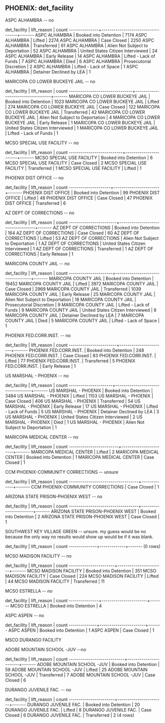 PHOENIX: det_facility
-----------------------------------
 ASPC ALHAMBRA -- no

 det_facility  |            lift_reason            | count
---------------+-----------------------------------+-------
 ASPC ALHAMBRA | Booked into Detention             |  7174
 ASPC ALHAMBRA | Lifted                            |  2274
 ASPC ALHAMBRA | Case Closed                       |  2250
 ASPC ALHAMBRA | Transferred                       |    61
 ASPC ALHAMBRA | Alien Not Subject to Deportation  |    52
 ASPC ALHAMBRA | United States Citizen Interviewed |    24
 ASPC ALHAMBRA | Early Release                     |    14
 ASPC ALHAMBRA | Lifted - Lack of Funds            |     7
 ASPC ALHAMBRA | Died                              |     6
 ASPC ALHAMBRA | Prosecutorial Discretion          |     2
 ASPC ALHAMBRA | Lifted - Lack of Space            |     1
 ASPC ALHAMBRA | Detainer Declined by LEA          |     1


 MARICOPA CO LOWER BUCKEYE JAIL -- no

 det_facility          |            lift_reason            | count
 --------------------------------+-----------------------------------+-------
  MARICOPA CO LOWER BUCKEYE JAIL | Booked into Detention             |  1023
  MARICOPA CO LOWER BUCKEYE JAIL | Lifted                            |   274
  MARICOPA CO LOWER BUCKEYE JAIL | Case Closed                       |   122
  MARICOPA CO LOWER BUCKEYE JAIL | Transferred                       |    42
  MARICOPA CO LOWER BUCKEYE JAIL | Alien Not Subject to Deportation  |     4
  MARICOPA CO LOWER BUCKEYE JAIL | Early Release                     |     1
  MARICOPA CO LOWER BUCKEYE JAIL | United States Citizen Interviewed |     1
  MARICOPA CO LOWER BUCKEYE JAIL | Lifted - Lack of Funds            |     1


 MCSO SPECIAL USE FACILITY -- no

 det_facility        |      lift_reason      | count
 ---------------------------+-----------------------+-------
  MCSO SPECIAL USE FACILITY | Booked into Detention |     6
  MCSO SPECIAL USE FACILITY | Case Closed           |     2
  MCSO SPECIAL USE FACILITY | Transferred           |     1
  MCSO SPECIAL USE FACILITY | Lifted                |     1

 PHOENIX DIST OFFICE -- no

 det_facility     |      lift_reason      | count
---------------------+-----------------------+-------
PHOENIX DIST OFFICE | Booked into Detention |    99
PHOENIX DIST OFFICE | Lifted                |    48
PHOENIX DIST OFFICE | Case Closed           |    47
PHOENIX DIST OFFICE | Transferred           |     6

 AZ DEPT OF CORRECTIONS -- no

 det_facility      |            lift_reason            | count
------------------------+-----------------------------------+-------
AZ DEPT OF CORRECTIONS | Booked into Detention             |   164
AZ DEPT OF CORRECTIONS | Case Closed                       |    60
AZ DEPT OF CORRECTIONS | Lifted                            |    53
AZ DEPT OF CORRECTIONS | Alien Not Subject to Deportation  |     1
AZ DEPT OF CORRECTIONS | United States Citizen Interviewed |     1
AZ DEPT OF CORRECTIONS | Transferred                       |     1
AZ DEPT OF CORRECTIONS | Early Release                     |     1

 MARICOPA COUNTY JAIL -- no

 det_facility     |            lift_reason            | count
----------------------+-----------------------------------+-------
MARICOPA COUNTY JAIL | Booked into Detention             | 19452
MARICOPA COUNTY JAIL | Lifted                            |  3972
MARICOPA COUNTY JAIL | Case Closed                       |  2969
MARICOPA COUNTY JAIL | Transferred                       |  1039
MARICOPA COUNTY JAIL | Early Release                     |    25
MARICOPA COUNTY JAIL | Alien Not Subject to Deportation  |    18
MARICOPA COUNTY JAIL | Prosecutorial Discretion          |     9
MARICOPA COUNTY JAIL | Lifted - Lack of Funds            |     9
MARICOPA COUNTY JAIL | United States Citizen Interviewed |     8
MARICOPA COUNTY JAIL | Detainer Declined by LEA          |     7
MARICOPA COUNTY JAIL | Died                              |     5
MARICOPA COUNTY JAIL | Lifted - Lack of Space            |     1

 PHOENIX FED.CORR.INST. -- no

 det_facility      |      lift_reason      | count
 ------------------------+-----------------------+-------
  PHOENIX FED.CORR.INST. | Booked into Detention |   248
  PHOENIX FED.CORR.INST. | Case Closed           |    83
  PHOENIX FED.CORR.INST. | Lifted                |    77
  PHOENIX FED.CORR.INST. | Transferred           |     5
  PHOENIX FED.CORR.INST. | Early Release         |     1

 US MARSHAL - PHOENIX -- no

 det_facility     |            lift_reason            | count
----------------------+-----------------------------------+-------
 US MARSHAL - PHOENIX | Booked into Detention             |  3484
 US MARSHAL - PHOENIX | Lifted                            |  1153
 US MARSHAL - PHOENIX | Case Closed                       |   406
 US MARSHAL - PHOENIX | Transferred                       |    54
 US MARSHAL - PHOENIX | Early Release                     |    17
 US MARSHAL - PHOENIX | Lifted - Lack of Funds            |     5
 US MARSHAL - PHOENIX | Detainer Declined by LEA          |     3
 US MARSHAL - PHOENIX | United States Citizen Interviewed |     2
 US MARSHAL - PHOENIX | Died                              |     1
 US MARSHAL - PHOENIX | Alien Not Subject to Deportation  |     1

 MARICOPA MEDICAL CENTER -- no

 det_facility       |      lift_reason      | count
-------------------------+-----------------------+-------
 MARICOPA MEDICAL CENTER | Lifted                |     2
 MARICOPA MEDICAL CENTER | Booked into Detention |     1
 MARICOPA MEDICAL CENTER | Case Closed           |     1

 CCM PHOENIX-COMMUNITY CORRECTIONS -- unsure

 det_facility            | lift_reason | count
-----------------------------------+-------------+-------
CCM PHOENIX-COMMUNITY CORRECTIONS | Case Closed |     1

 ARIZONA STATE PRISON-PHOENIX WEST -- no

 det_facility            |      lift_reason      | count
-----------------------------------+-----------------------+-------
ARIZONA STATE PRISON-PHOENIX WEST | Booked into Detention |     2
ARIZONA STATE PRISON-PHOENIX WEST | Case Closed           |     1


 SOUTHWEST KEY VILLAGE GREEN -- unsure. my guess would be no because the only way no results would show up would be if it was blank.

 det_facility | lift_reason | count
--------------+-------------+-------
(0 rows)


 MCSO MADISON FACILITY -- no

 det_facility      |      lift_reason      | count
-----------------------+-----------------------+-------
MCSO MADISON FACILITY | Booked into Detention |   351
MCSO MADISON FACILITY | Case Closed           |   224
MCSO MADISON FACILITY | Lifted                |    44
MCSO MADISON FACILITY | Transferred           |    11

 MCSO ESTRELLA -- no

 det_facility  |      lift_reason      | count
 ---------------+-----------------------+-------
  MCSO ESTRELLA | Booked into Detention |     4


 ASPC ASPEN -- no

 det_facility |      lift_reason      | count
--------------+-----------------------+-------
 ASPC ASPEN   | Booked into Detention |     1
 ASPC ASPEN   | Case Closed           |     1

 MSCO DURANGO FACILITY


 ADOBE MOUNTAIN SCHOOL -JUV --no

 det_facility        |      lift_reason      | count
 ----------------------------+-----------------------+-------
  ADOBE MOUNTAIN SCHOOL -JUV | Booked into Detention |    59
  ADOBE MOUNTAIN SCHOOL -JUV | Lifted                |    25
  ADOBE MOUNTAIN SCHOOL -JUV | Transferred           |     7
  ADOBE MOUNTAIN SCHOOL -JUV | Case Closed           |     6

 DURANGO JUVENILE FAC. -- no

 det_facility      |      lift_reason      | count
-----------------------+-----------------------+-------
 DURANGO JUVENILE FAC. | Booked into Detention |    20
 DURANGO JUVENILE FAC. | Lifted                |     8
 DURANGO JUVENILE FAC. | Case Closed           |     6
 DURANGO JUVENILE FAC. | Transferred           |     2
(4 rows)
